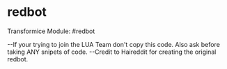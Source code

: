 redbot
======
Transformice Module: #redbot

--If your trying to join the LUA Team don't copy this code. Also ask before taking ANY snipets of code.
--Credit to Haireddit for creating the original redbot.
